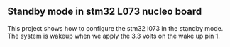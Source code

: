 ## Standby mode in stm32 L073 nucleo board

This project shows how to configure the stm32 l073 in the standby mode. The system is wakeup when we apply the 3.3 volts on the wake up pin 1. 
